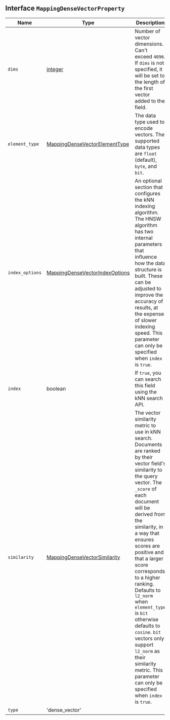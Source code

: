 ## Interface `MappingDenseVectorProperty`

| Name | Type | Description |
| - | - | - |
| `dims` | [integer](./integer.md) | Number of vector dimensions. Can't exceed `4096`. If `dims` is not specified, it will be set to the length of the first vector added to the field. |
| `element_type` | [MappingDenseVectorElementType](./MappingDenseVectorElementType.md) | The data type used to encode vectors. The supported data types are `float` (default), `byte`, and `bit`. |
| `index_options` | [MappingDenseVectorIndexOptions](./MappingDenseVectorIndexOptions.md) | An optional section that configures the kNN indexing algorithm. The HNSW algorithm has two internal parameters that influence how the data structure is built. These can be adjusted to improve the accuracy of results, at the expense of slower indexing speed. This parameter can only be specified when `index` is `true`. |
| `index` | boolean | If `true`, you can search this field using the kNN search API. |
| `similarity` | [MappingDenseVectorSimilarity](./MappingDenseVectorSimilarity.md) | The vector similarity metric to use in kNN search. Documents are ranked by their vector field's similarity to the query vector. The `_score` of each document will be derived from the similarity, in a way that ensures scores are positive and that a larger score corresponds to a higher ranking. Defaults to `l2_norm` when `element_type` is `bit` otherwise defaults to `cosine`. `bit` vectors only support `l2_norm` as their similarity metric. This parameter can only be specified when `index` is `true`. |
| `type` | 'dense_vector' | &nbsp; |
